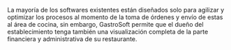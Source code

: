 La mayoría de los softwares existentes están diseñados solo para agilizar y optimizar los procesos al momento de la toma de órdenes y envío de estas al área de cocina, sin embargo, GastroSoft permite que el dueño del establecimiento tenga también una visualización completa de la parte financiera y administrativa de su restaurante.
